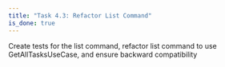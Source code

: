```yaml
---
title: "Task 4.3: Refactor List Command"
is_done: true
---
```


Create tests for the list command, refactor list command to use GetAllTasksUseCase, and ensure backward compatibility
